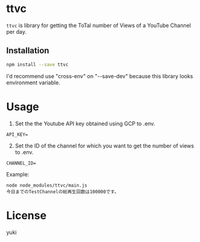# ttvc

`ttvc` is library for getting the ToTal number of Views of a YouTube Channel per day.

## Installation

``` sh
npm install --save ttvc
```
I'd recommend use "cross-env" on "--save-dev" because this library looks environment variable.

# Usage

1. Set the the Youtube API key obtained using GCP to .env.
``` 
API_KEY=
```

2. Set the ID of the channel for which you want to get the number of views to .env.
```
CHANNEL_ID=
```

Example:

```
node node_modules/ttvc/main.js
今日までのTestChannelの総再生回数は100000です。
```

# License

yuki